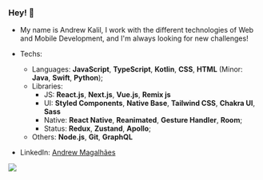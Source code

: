 ### Hey! 👋

<!--
**okalil/okalil** is a ✨ _special_ ✨ repository because its `README.md` (this file) appears on your GitHub profile.

Here are some ideas to get you started:

- 🔭 I’m currently working on ...
- 🌱 I’m currently learning ...
- 👯 I’m looking to collaborate on ...
- 🤔 I’m looking for help with ...
- 💬 Ask me about ...
- 📫 How to reach me: ...
- 😄 Pronouns: ...
- ⚡ Fun fact: ...
-->

- My name is Andrew Kalil, I work with the different technologies of Web and Mobile Development, and I'm always looking for new challenges!

- Techs:
    - Languages: **JavaScript**, **TypeScript**, **Kotlin**, **CSS**, **HTML** (Minor: **Java**, **Swift**, **Python**);
    - Libraries:
      - JS: **React.js**, **Next.js**, **Vue.js**, **Remix js**
      - UI: **Styled Components**, **Native Base**, **Tailwind CSS**, **Chakra UI**, **Sass**
      - Native: **React Native**, **Reanimated**, **Gesture Handler**, **Room**;
      - Status: **Redux**, **Zustand**, **Apollo**;
    - Others: **Node.js**, **Git**, **GraphQL**

- LinkedIn: [Andrew Magalhães](https://www.linkedin.com/in/andrew-magalh%C3%A3es-2b3781210/)

<img align="center" src="https://github-readme-stats.vercel.app/api/top-langs/?username=okalil&layout=compact&theme=dark&custom_title=Linguagens mais usadas&hide_border=true" />

